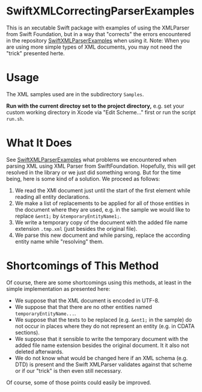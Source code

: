 # SwiftXMLCorrectingParserExamples

This is an xecutable Swift package with examples of using the XMLParser from Swift Foundation, but in a way that "corrects" the errors encountered in the repository [SwiftXMLParserExamples](https://github.com/stefanspringer1/SwiftXMLParserExamples) when using it. Note: When you are using more simple types of XML documents, you may not need the "trick" presented herte.

# Usage

The XML samples used are in the subdirectory `Samples`.

**Run with the current directoy set to the project directory,** e.g. set your custom working directory in Xcode via "Edit Scheme..." first or run the script `run.sh`.

# What It Does

See [SwiftXMLParserExamples](https://github.com/stefanspringer1/SwiftXMLParserExamples) what problems we encountered when parsing XML using XML Parser from SwiftFoundation. Hopefully, this will get resolved in the library or we just did something wrong. But for the time being, here is some kind of a solution. We proceed as follows:

1. We read the XMl document just until the start of the first element while reading all entity declarations.
2. We make a list of replacements to be applied for all of those entities in the document where they are used, e.g. in the sample we would like to replace `&ent1;` by `&temporaryEntityName1;`.
3. We write a temporary copy of the document with the added file name extension `.tmp.xml` (just besides the original file).
4. We parse this new document and while parsing, replace the according entity name while "resolving" them.

# Shortcomings of This Method

Of course, there are some shortcomings using this methods, at least in the simple implementation as presented here:

- We suppose that the XML document is encoded in UTF-8.
- We suppose that that there are no other entities named `temporaryEntityName...`.
- We suppose that the texts to be replaced (e.g. `&ent1;` in the sample) do not occur in places where they do not represent an entity (e.g. in CDATA sections).
- We suppose that it sensible to write the temporary document with the added file name extension besides the original document. It it also not deleted afterwards.
- We do not know what would be changed here if an XML schema (e.g. DTD) is present and the Swift XMLParser validates against that scheme or if our "trick" is then even still necessary.

Of course, some of those points could easily be improved.
